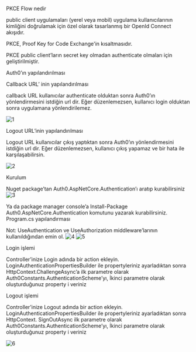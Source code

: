 PKCE Flow nedir

public client uygulamaları (yerel veya mobil) uygulama kullanıcılarının kimliğini doğrulamak için özel olarak tasarlanmış bir OpenId Connect akışıdır.

PKCE, Proof Key for Code Exchange'in kısaltmasıdır.

PKCE public client’ların secret key olmadan authenticate olmaları için geliştirilmiştir.


Auth0’ın yapılandırılması

Callback URL’ inin yapılandırılması

callback URL kullanıcılar authenticate olduktan sonra Auth0’ın yönlendirmesini istdiğin url dir.
Eğer düzenlemezsen, kullanıcı login olduktan sonra uygulamana yönlendirilemez.

 ![1](https://github.com/AbdurrahmanVarol/TurkcellGelecegeYazanlarBootcamp/assets/96303254/cf4799f4-3b1e-4cc9-a0fd-661f6ac1e2e9)

Logout URL’inin yapılandırılması

Logout URL kullanıcılar çıkış yaptıktan sonra Auth0’ın yönlendirmesini istdiğin url dir.
Eğer düzenlemezsen, kullanıcı çıkış yapamaz ve bir hata ile karşılaşabilirsin.

 ![2](https://github.com/AbdurrahmanVarol/TurkcellGelecegeYazanlarBootcamp/assets/96303254/3fc4c6bf-fbb7-4e58-95dc-893bc5ec5d0d)


Kurulum

Nuget package’tan Auth0.AspNetCore.Authentication’ı aratıp kurabilirsiniz 
 ![3](https://github.com/AbdurrahmanVarol/TurkcellGelecegeYazanlarBootcamp/assets/96303254/1731d876-3fb8-4d2f-8193-ab68eb520c7f)

Ya da package manager console’a Install-Package Auth0.AspNetCore.Authentication komutunu yazarak kurabilirsiniz.
Program.cs yapılandırması

Not: UseAuthentication ve UseAuthorization middleware’larının kullanıldığından emin ol.
![4](https://github.com/AbdurrahmanVarol/TurkcellGelecegeYazanlarBootcamp/assets/96303254/11733e1a-26f9-4bd0-ae84-10e0d337ee3a)
![5](https://github.com/AbdurrahmanVarol/TurkcellGelecegeYazanlarBootcamp/assets/96303254/93b37a98-981c-4286-a5ad-fbfda8145a43) 

Login işlemi

Controller’inize Login adında bir action ekleyin.
LoginAuthenticationPropertiesBuilder ile propertyleriniz ayarladıktan sonra 
HttpContext.ChallengeAsync’a ilk parametre olarak Auth0Constants.AuthenticationScheme’yı,
İkinci parametre olarak oluşturduğunuz property i veriniz

Logout işlemi

Controller’inize Logout adında bir action ekleyin.
LoginAuthenticationPropertiesBuilder ile propertyleriniz ayarladıktan sonra 
HttpContext. SignOutAsync ilk parametre olarak Auth0Constants.AuthenticationScheme’yı,
İkinci parametre olarak oluşturduğunuz property i veriniz

![6](https://github.com/AbdurrahmanVarol/TurkcellGelecegeYazanlarBootcamp/assets/96303254/dd16620c-14e0-4e2c-a339-9c7b5c2d243f)


 


